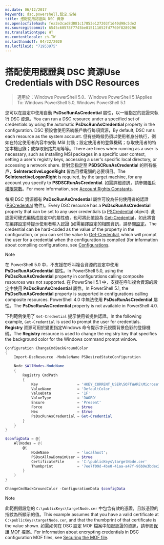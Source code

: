 ```yaml
---
ms.date: 06/12/2017
keywords: dsc,powershell,設定,安裝
title: 搭配使用認證與 DSC 資源
ms.openlocfilehash: fea2e3cad8d081c17853e127203f1d40d98c5de2
ms.sourcegitcommit: 6545c60578f7745be015111052fd7769f8289296
ms.translationtype: HT
ms.contentlocale: zh-TW
ms.lasthandoff: 04/22/2020
ms.locfileid: "71953975"
---
```

# <a name="use-credentials-with-dsc-resources"></a><span data-ttu-id="b30c3-103">搭配使用認證與 DSC 資源</span><span class="sxs-lookup"><span data-stu-id="b30c3-103">Use Credentials with DSC Resources</span></span>

> <span data-ttu-id="b30c3-104">適用於：Windows PowerShell 5.0、Windows PowerShell 5.1</span><span class="sxs-lookup"><span data-stu-id="b30c3-104">Applies To: Windows PowerShell 5.0, Windows PowerShell 5.1</span></span>

<span data-ttu-id="b30c3-105">您可以在設定中使用自動 **PsDscRunAsCredential** 屬性，以一組指定的認證來執行 DSC 資源。</span><span class="sxs-lookup"><span data-stu-id="b30c3-105">You can run a DSC resource under a specified set of credentials by using the automatic **PsDscRunAsCredential** property in the configuration.</span></span> <span data-ttu-id="b30c3-106">DSC 預設會使用系統帳戶執行每項資源，</span><span class="sxs-lookup"><span data-stu-id="b30c3-106">By default, DSC runs each resource as the system account.</span></span> <span data-ttu-id="b30c3-107">但有些時候仍須以使用者身分執行，例如在特定使用者內容中安裝 MSI 封裝；設定使用者的登錄機碼；存取使用者的特定本機目錄；或存取網路共用等等。</span><span class="sxs-lookup"><span data-stu-id="b30c3-107">There are times when running as a user is necessary, such as installing MSI packages in a specific user context, setting a user's registry keys, accessing a user's specific local directory, or accessing a network share.</span></span> <span data-ttu-id="b30c3-108">針對您指定至 **PSDSCRunAsCredential** 的所有帳戶，**SeInteractiveLogonRight** 皆為目標電腦的必要項目。</span><span class="sxs-lookup"><span data-stu-id="b30c3-108">The **SeInteractiveLogonRight** is required, by the target machine, for any account you specify to **PSDSCRunAsCredential**.</span></span> <span data-ttu-id="b30c3-109">如需詳細資訊，請參閱[帳戶權限常數](/windows/desktop/secauthz/account-rights-constants)。</span><span class="sxs-lookup"><span data-stu-id="b30c3-109">For more information, see [Account Rights Constants](/windows/desktop/secauthz/account-rights-constants).</span></span>

<span data-ttu-id="b30c3-110">每項 DSC 資源都有 **PsDscRunAsCredential** 屬性可設為任何使用者的認證 ([PSCredential](/dotnet/api/system.management.automation.pscredential) 物件)。</span><span class="sxs-lookup"><span data-stu-id="b30c3-110">Every DSC resource has a **PsDscRunAsCredential** property that can be set to any user credentials (a [PSCredential](/dotnet/api/system.management.automation.pscredential) object).</span></span> <span data-ttu-id="b30c3-111">此認證可硬式編碼成設定中的屬性值，也可將此值設為 [Get-Credential](/powershell/module/Microsoft.PowerShell.Security/Get-Credential)，如此將會在編譯設定時提示使用者輸入認證 (如需編譯設定的相關資訊，請參閱[設定](configurations.md)。</span><span class="sxs-lookup"><span data-stu-id="b30c3-111">The credential can be hard-coded as the value of the property in the configuration, or you can set the value to [Get-Credential](/powershell/module/Microsoft.PowerShell.Security/Get-Credential), which will prompt the user for a credential when the configuration is compiled (for information about compiling configurations, see [Configurations](configurations.md).</span></span>

> [!NOTE]
> <span data-ttu-id="b30c3-112">在 PowerShell 5.0 中，不支援在呼叫複合資源的設定中使用 **PsDscRunAsCredential** 屬性。</span><span class="sxs-lookup"><span data-stu-id="b30c3-112">In PowerShell 5.0, using the **PsDscRunAsCredential** property in configurations calling composite resources was not supported.</span></span> <span data-ttu-id="b30c3-113">在 PowerShell 5.1 中，支援在呼叫複合資源的設定中使用 **PsDscRunAsCredential** 屬性。</span><span class="sxs-lookup"><span data-stu-id="b30c3-113">In PowerShell 5.1, the **PsDscRunAsCredential** property is supported in configurations calling composite resources.</span></span> <span data-ttu-id="b30c3-114">PowerShell 4.0 中無法使用 **PsDscRunAsCredential** 屬性。</span><span class="sxs-lookup"><span data-stu-id="b30c3-114">The **PsDscRunAsCredential** property is not available in PowerShell 4.0.</span></span>

<span data-ttu-id="b30c3-115">下列範例使用了 `Get-Credential` 提示使用者提供認證。</span><span class="sxs-lookup"><span data-stu-id="b30c3-115">In the following example, `Get-Credential` is used to prompt the user for credentials.</span></span> <span data-ttu-id="b30c3-116">**Registry** 資源可用於變更指定Windows 命令提示字元視窗背景色彩的登錄機碼。</span><span class="sxs-lookup"><span data-stu-id="b30c3-116">The **Registry** resource is used to change the registry key that specifies the background color for the Windows command prompt window.</span></span>

```powershell
Configuration ChangeCmdBackGroundColor
{
    Import-DscResource -ModuleName PSDesiredStateConfiguration

    Node $AllNodes.NodeName
    {
        Registry CmdPath
        {
            Key                  = 'HKEY_CURRENT_USER\SOFTWARE\Microsoft\Command Processor'
            ValueName            = 'DefaultColor'
            ValueData            = '1F'
            ValueType            = 'DWORD'
            Ensure               = 'Present'
            Force                = $true
            Hex                  = $true
            PsDscRunAsCredential = Get-Credential
        }
    }
}

$configData = @{
    AllNodes = @(
        @{
            NodeName             = 'localhost';
            PSDscAllowDomainUser = $true
            CertificateFile      = 'C:\publicKeys\targetNode.cer'
            Thumbprint           = '7ee7f09d-4be0-41aa-a47f-96b9e3bdec25'
        }
    )
}

ChangeCmdBackGroundColor -ConfigurationData $configData
```

> [!NOTE]
> <span data-ttu-id="b30c3-117">此範例假設您的 `C:\publicKeys\targetNode.cer` 中包含有效的憑證，且該憑證的指紋為所顯示的值。</span><span class="sxs-lookup"><span data-stu-id="b30c3-117">This example assumes that you have a valid certificate at `C:\publicKeys\targetNode.cer`, and that the thumbprint of that certificate is the value shown.</span></span> <span data-ttu-id="b30c3-118">如需如何在 DSC 設定 MOF 檔案中加密認證的資訊，請參閱[保護 MOF 檔案](../pull-server/secureMOF.md)。</span><span class="sxs-lookup"><span data-stu-id="b30c3-118">For information about encrypting credentials in DSC configuration MOF files, see [Securing the MOF file](../pull-server/secureMOF.md).</span></span>
